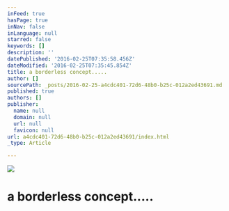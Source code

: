```yaml
---
inFeed: true
hasPage: true
inNav: false
inLanguage: null
starred: false
keywords: []
description: ''
datePublished: '2016-02-25T07:35:58.456Z'
dateModified: '2016-02-25T07:35:45.854Z'
title: a borderless concept.....
author: []
sourcePath: _posts/2016-02-25-a4cdc401-72d6-48b0-b25c-012a2ed43691.md
published: true
authors: []
publisher:
  name: null
  domain: null
  url: null
  favicon: null
url: a4cdc401-72d6-48b0-b25c-012a2ed43691/index.html
_type: Article

---
```

![](https://the-grid-user-content.s3-us-west-2.amazonaws.com/adf0c64a-e172-45ec-96da-fe67651be2e0.jpg)

# a borderless concept.....